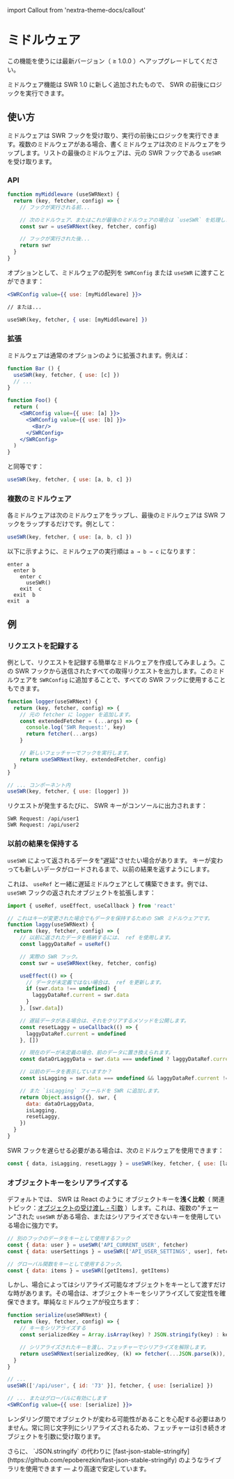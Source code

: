 import Callout from 'nextra-theme-docs/callout'

# ミドルウェア

<Callout>
  この機能を使うには最新バージョン（ ≥ 1.0.0 ）へアップグレードしてください。
</Callout>

ミドルウェア機能は SWR 1.0 に新しく追加されたもので、 SWR の前後にロジックを実行できます。

## 使い方

ミドルウェアは SWR フックを受け取り、実行の前後にロジックを実行できます。複数のミドルウェアがある場合、書くミドルウェアは次のミドルウェアをラップします。リストの最後のミドルウェアは、元の SWR フックである `useSWR` を受け取ります。

### API

```jsx
function myMiddleware (useSWRNext) {
  return (key, fetcher, config) => {
    // フックが実行される前...

    // 次のミドルウェア、またはこれが最後のミドルウェアの場合は `useSWR` を処理します。
    const swr = useSWRNext(key, fetcher, config)

    // フックが実行された後...
    return swr
  }
}
```

オプションとして、ミドルウェアの配列を `SWRConfig` または `useSWR` に渡すことができます：

```jsx
<SWRConfig value={{ use: [myMiddleware] }}>

// または...

useSWR(key, fetcher, { use: [myMiddleware] })
```

### 拡張

ミドルウェアは通常のオプションのように拡張されます。例えば：

```jsx
function Bar () {
  useSWR(key, fetcher, { use: [c] })
  // ...
}

function Foo() {
  return (
    <SWRConfig value={{ use: [a] }}>
      <SWRConfig value={{ use: [b] }}>
        <Bar/>
      </SWRConfig>
    </SWRConfig>
  )
}
```

と同等です：

```js
useSWR(key, fetcher, { use: [a, b, c] })
```

### 複数のミドルウェア

各ミドルウェアは次のミドルウェアをラップし、最後のミドルウェアは SWR フックをラップするだけです。例として：

```jsx
useSWR(key, fetcher, { use: [a, b, c] })
```

以下に示すように、ミドルウェアの実行順は `a → b → c` になります：

```plaintext
enter a
  enter b
    enter c
      useSWR()
    exit  c
  exit  b
exit  a
```

## 例

### リクエストを記録する

例として、リクエストを記録する簡単なミドルウェアを作成してみましょう。この SWR フックから送信されたすべての取得リクエストを出力します。このミドルウェアを `SWRConfig` に追加することで、すべての SWR フックに使用することもできます。

```jsx
function logger(useSWRNext) {
  return (key, fetcher, config) => {
    // 元の fetcher に logger を追加します。
    const extendedFetcher = (...args) => {
      console.log('SWR Request:', key)
      return fetcher(...args)
    }

    // 新しいフェッチャーでフックを実行します。
    return useSWRNext(key, extendedFetcher, config)
  }
}

// ... コンポーネント内
useSWR(key, fetcher, { use: [logger] })
```

リクエストが発生するたびに、 SWR キーがコンソールに出力されます：

```plaintext
SWR Request: /api/user1
SWR Request: /api/user2
```

### 以前の結果を保持する

`useSWR` によって返されるデータを"遅延"させたい場合があります。
キーが変わっても新しいデータがロードされるまで、以前の結果を返すようにします。

これは、 `useRef` と一緒に遅延ミドルウェアとして構築できます。例では、 `useSWR` フックの返されたオブジェクトを拡張します：

```jsx
import { useRef, useEffect, useCallback } from 'react'

// これはキーが変更された場合でもデータを保持するための SWR ミドルウェアです。
function laggy(useSWRNext) {
  return (key, fetcher, config) => {
    // 以前に返されたデータを格納するには、 ref を使用します。
    const laggyDataRef = useRef()

    // 実際の SWR フック。
    const swr = useSWRNext(key, fetcher, config)

    useEffect(() => {
      // データが未定義ではない場合は、 ref を更新します。
      if (swr.data !== undefined) {
        laggyDataRef.current = swr.data
      }
    }, [swr.data])

    // 遅延データがある場合は、それをクリアするメソッドを公開します。
    const resetLaggy = useCallback(() => {
      laggyDataRef.current = undefined
    }, [])

    // 現在のデーが未定義の場合、前のデータに置き換えられます。
    const dataOrLaggyData = swr.data === undefined ? laggyDataRef.current : swr.data

    // 以前のデータを表示していますか？
    const isLagging = swr.data === undefined && laggyDataRef.current !== undefined

    // また `isLagging` フィールドを SWR に追加します。
    return Object.assign({}, swr, {
      data: dataOrLaggyData,
      isLagging,
      resetLaggy,
    })
  }
}
```

SWR フックを遅らせる必要がある場合は、次のミドルウェアを使用できます：

```js
const { data, isLagging, resetLaggy } = useSWR(key, fetcher, { use: [laggy] })
```

### オブジェクトキーをシリアライズする

デフォルトでは、 SWR は React のように オブジェクトキーを**浅く比較**（ 関連トピック：[オブジェクトの受け渡し - 引数](/docs/arguments#passing-objects) ）します。これは、複数の"チェーン"された `useSWR` がある場合、またはシリアライズできないキーを使用している場合に強力です。

```jsx
// 別のフックのデータをキーとして使用するフック
const { data: user } = useSWR('API_CURRENT_USER', fetcher)
const { data: userSettings } = useSWR(['API_USER_SETTINGS', user], fetcher)

// グローバル関数をキーとして使用するフック。
const { data: items } = useSWR([getItems], getItems)
```

しかし、場合によってはシリアライズ可能なオブジェクトをキーとして渡すだけな時があります。その場合は、オブジェクトキーをシリアライズして安定性を確保できます。単純なミドルウェアが役立ちます：

```jsx
function serialize(useSWRNext) {
  return (key, fetcher, config) => {
    // キーをシリアライズする
    const serializedKey = Array.isArray(key) ? JSON.stringify(key) : key

    // シリアライズされたキーを渡し、フェッチャーでシリアライズを解除します。
    return useSWRNext(serializedKey, (k) => fetcher(...JSON.parse(k)), config)
  }
}

// ...
useSWR(['/api/user', { id: '73' }], fetcher, { use: [serialize] })

// ... またはグローバルに有効にします
<SWRConfig value={{ use: [serialize] }}>
```

レンダリング間でオブジェクトが変わる可能性があることを心配する必要はありません。常に同じ文字列にシリアライズされるため、フェッチャーは引き続きオブジェクトを引数に受け取ります。

<Callout>
  さらに、 `JSON.stringify` の代わりに [fast-json-stable-stringify](https://github.com/epoberezkin/fast-json-stable-stringify) のようなライブラリを使用できます — より高速で安定しています。
</Callout>
